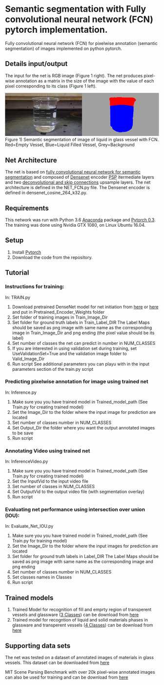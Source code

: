 #  Semantic segmentation with Fully convolutional neural network (FCN) pytorch implementation.

Fully convolutional neural network (FCN) for pixelwise annotation (semantic segmentation) of images implemented on python pytorch. 
 

## Details input/output
The input for the net is RGB image (Figure 1 right).
The net produces pixel-wise annotation as a matrix in the size of the image with the value of each pixel corresponding to its class (Figure 1 left).

![](/Figure1.png)
Figure 1) Semantic segmentation of image of liquid in glass vessel with FCN. Red=Empty Vessel, Blue=Liquid Filled Vessel, Grey=Background

## Net Architecture
The net is based on [fully convolutional neural network for semantic segmentation](https://arxiv.org/pdf/1605.06211.pdf) and composed of [Densenet](https://arxiv.org/pdf/1608.06993.pdf) encoder [PSP](https://arxiv.org/pdf/1612.01105.pdf) itermediate layers  and two [deconvolutional and skip connections](https://arxiv.org/pdf/1605.06211.pdf) upsample layers. The net architecture is defined in the NET_FCN.py file. The Densenet encoder is defined in densenet_cosine_264_k32.py.
## Requirements
This network was run with Python 3.6  [Anaconda](https://www.anaconda.com/download/) package and [Pytorch 0.3](https://pytorch.org/). The training was done using Nvidia GTX 1080, on Linux Ubuntu 16.04.

## Setup
1) Install [Pytorch](https://pytorch.org/)
2) Download the code from the repository.

## Tutorial

### Instructions for training:
In: TRAIN.py
1) Download pretrained DenseNet model for net initiation from [here](https://drive.google.com/file/d/1bFdIbIS_2pWd9PQs1x_hYq6Y0BVsL2eI/view?usp=sharing]) or [here](https://drive.google.com/file/d/1m1kogoWPkKwBaMkzZxJygHi-mbGbup1Y/view?usp=sharing)
    and put in Pretrained_Encoder_Weights folder
2) Set folder of training images in Train_Image_Dir
3) Set folder for ground truth labels in Train_Label_DIR
   The Label Maps should be saved as png image with same name as the corresponding image in Train_Image_Dir and png ending (the pixel value should be its label)
4) Set number of classes the net can predict in number in NUM_CLASSES
5) If you are interested in using validation set during training, set UseValidationSet=True and the validation image folder to Valid_Image_Dir
6) Run script
See additional parameters you can playu with in the input parameters section of the train.py script

### Predicting pixelwise annotation for image using trained net 
In: Inference.py
1) Make sure you you have trained model in Trained_model_path (See Train.py for creating trained model)
2) Set the Image_Dir to the folder where the input image for prediction are located
3) Set number of classes number in NUM_CLASSES
4) Set Output_Dir the folder where you want the output annotated images to be save
5) Run script

### Annotating Video using trained net
In: InferenceVideo.py
1) Make sure you you have trained model in Trained_model_path (See Train.py for creating trained model)
2) Set the InputVid to the input video file
3) Set number of classes  in NUM_CLASSES
4) Set OutputVid to the output video file (with segmentation overlay)
5) Run script

### Evaluating net performance using intersection over union (IOU):
In: Evaluate_Net_IOU.py
1) Make sure you you have trained model in Trained_model_path (See Train.py for training model)
2) Set the Image_Dir to the folder where the input images for prediction are located
3) Set folder for ground truth labels in Label_DIR
    The Label Maps should be saved as png image with same name as the corresponding image and png ending
4) Set number of classes number in NUM_CLASSES
5) Set classes names in Classes
6) Run script

## Trained models 
1) Trained Model for recognition of fill and emprty region of transperent vessels and glassware ([3 Classes](https://drive.google.com/file/d/1yw7e83ux1F0yrHR1k9PZRQVd37jxUov_/view?usp=sharing)) can be download from [here](https://drive.google.com/file/d/1s4PZXkMn7euMMsxFOIaMKYjOIeSv-ZTJ/view?usp=sharing) 
2) Trained model for recogntion of liquid and solid  materials phases in glassware and transperent vessels ([4 Classes](https://drive.google.com/file/d/1HkwjFU1ffo29oSER3rak5qoLKvpwf9Sn/view?usp=sharing)) can be download from [here](https://drive.google.com/file/d/1vALUddiwnZNpBjum1jCHYkJGYN0eQg7q/view?usp=sharing) 
## Supporting data sets
The net was tested on a dataset of annotated images of materials in glass vessels. 
This dataset can be downloaded from [here](https://drive.google.com/file/d/0B6njwynsu2hXRFpmY1pOV1A4SFE/view?usp=sharing)

MIT Scene Parsing Benchmark with over 20k pixel-wise annotated images can also be used for training and can be download from [here](http://sceneparsing.csail.mit.edu/)
